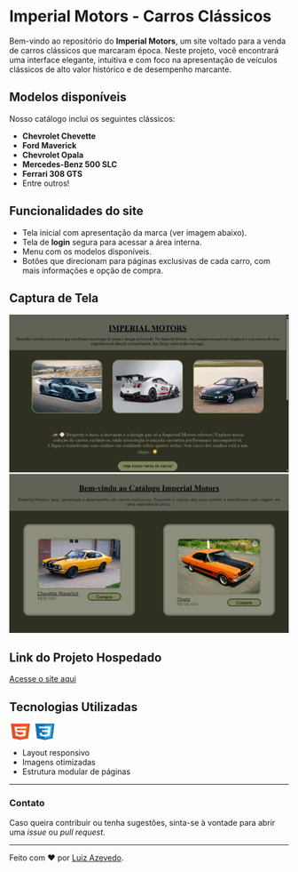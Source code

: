 # Imperial Motors - Carros Clássicos

Bem-vindo ao repositório do **Imperial Motors**, um site voltado para a venda de carros clássicos que marcaram época. Neste projeto, você encontrará uma interface elegante, intuitiva e com foco na apresentação de veículos clássicos de alto valor histórico e de desempenho marcante.

## Modelos disponíveis

Nosso catálogo inclui os seguintes clássicos:

- **Chevrolet Chevette**
- **Ford Maverick**
- **Chevrolet Opala**
- **Mercedes-Benz 500 SLC**
- **Ferrari 308 GTS**
- Entre outros!

## Funcionalidades do site

- Tela inicial com apresentação da marca (ver imagem abaixo).
- Tela de **login** segura para acessar a área interna.
- Menu com os modelos disponíveis.
- Botões que direcionam para páginas exclusivas de cada carro, com mais informações e opção de compra.

## Captura de Tela

![Tela Inicial do Site](/imgs/capturadetela2.png)
![Tela Menu do Site](/imgs/capturadetela1.png)


## Link do Projeto Hospedado

[Acesse o site aqui](https://henriluiz.github.io/portfolio-car/)

## Tecnologias Utilizadas

<div style="display: inline_block">
  <img align="center" alt="HTML" height="30" width="40" src="https://raw.githubusercontent.com/devicons/devicon/master/icons/html5/html5-original.svg">
  <img align="center" alt="CSS" height="30" width="40" src="https://raw.githubusercontent.com/devicons/devicon/master/icons/css3/css3-original.svg">
</div>

- Layout responsivo
- Imagens otimizadas
- Estrutura modular de páginas

---

### Contato

Caso queira contribuir ou tenha sugestões, sinta-se à vontade para abrir uma *issue* ou *pull request*.

---

Feito com ❤️ por [Luiz Azevedo](https://github.com/Henriluiz).
